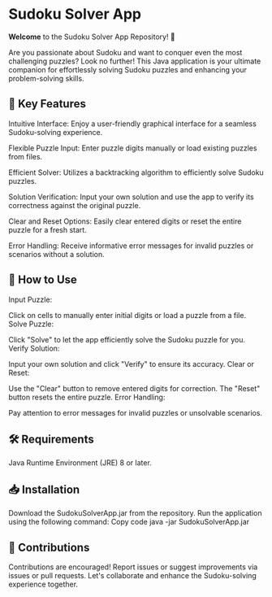 # Sudoku Solver App

**Welcome** to the Sudoku Solver App Repository! 🧩

Are you passionate about Sudoku and want to conquer even the most challenging puzzles? Look no further! This Java application is your ultimate companion for effortlessly solving Sudoku puzzles and enhancing your problem-solving skills.

## 🔗 Key Features
Intuitive Interface: Enjoy a user-friendly graphical interface for a seamless Sudoku-solving experience.

Flexible Puzzle Input: Enter puzzle digits manually or load existing puzzles from files.

Efficient Solver: Utilizes a backtracking algorithm to efficiently solve Sudoku puzzles.

Solution Verification: Input your own solution and use the app to verify its correctness against the original puzzle.

Clear and Reset Options: Easily clear entered digits or reset the entire puzzle for a fresh start.

Error Handling: Receive informative error messages for invalid puzzles or scenarios without a solution.

## 🚀 How to Use
Input Puzzle:

Click on cells to manually enter initial digits or load a puzzle from a file.
Solve Puzzle:

Click "Solve" to let the app efficiently solve the Sudoku puzzle for you.
Verify Solution:

Input your own solution and click "Verify" to ensure its accuracy.
Clear or Reset:

Use the "Clear" button to remove entered digits for correction.
The "Reset" button resets the entire puzzle.
Error Handling:

Pay attention to error messages for invalid puzzles or unsolvable scenarios.

## 🛠️ Requirements
Java Runtime Environment (JRE) 8 or later.

## 📥 Installation
Download the SudokuSolverApp.jar from the repository.
Run the application using the following command:
Copy code
java -jar SudokuSolverApp.jar
## 🤝 Contributions
Contributions are encouraged! Report issues or suggest improvements via issues or pull requests. Let's collaborate and enhance the Sudoku-solving experience together.
